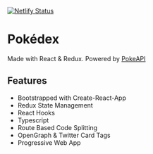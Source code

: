 [![Netlify Status](https://api.netlify.com/api/v1/badges/d99208be-836f-413a-a9da-d508646ed273/deploy-status)](https://app.netlify.com/sites/react-pokedex/deploys)

# Pokédex
Made with React & Redux. Powered by [PokeAPI](https://pokeapi.co)

## Features

* Bootstrapped with Create-React-App
* Redux State Management
* React Hooks
* Typescript
* Route Based Code Splitting
* OpenGraph & Twitter Card Tags
* Progressive Web App
